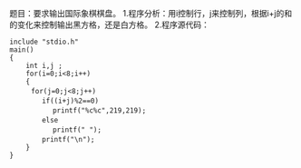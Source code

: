 题目：要求输出国际象棋棋盘。
1.程序分析：用i控制行，j来控制列，根据i+j的和的变化来控制输出黑方格，还是白方格。
2.程序源代码：
```  
include "stdio.h"
main()
{
    int i,j ;
    for(i=0;i<8;i++) 
    {
　 　 for(j=0;j<8;j++)
　 　 　 if((i+j)%2==0)
　 　 　 　 printf("%c%c",219,219);
　 　 　 else 
　 　 　 　 printf(" ");
　 　 　 printf("\n"); 
    }
}
```